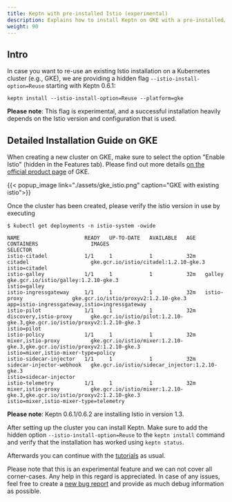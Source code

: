 ```yaml
---
title: Keptn with pre-installed Istio (experimental)
description: Explains how to install Keptn on GKE with a pre-installed/managed Istio installation.
weight: 90
---
```


## Intro

In case you want to re-use an existing Istio installation on a Kubernetes cluster (e.g., GKE), we are providing a hidden  flag `--istio-install-option=Reuse` starting with Keptn 0.6.1:

```console
keptn install --istio-install-option=Reuse --platform=gke
```

**Please note**: This flag is experimental, and a successful installation heavily depends on the Istio version and 
 configuration that is used.

## Detailed Installation Guide on GKE

When creating a new cluster on GKE, make sure to select the option "Enable Istio" (hidden in the Features tab). Please
 find out more details [on the official product page](https://cloud.google.com/istio/docs/istio-on-gke/installing) of GKE.

  {{< popup_image
  link="./assets/gke_istio.png"
  caption="GKE with existing istio">}}

Once the cluster has been created, please verify the istio version in use by executing

```console
$ kubectl get deployments -n istio-system -owide

NAME                     READY   UP-TO-DATE   AVAILABLE   AGE   CONTAINERS                 IMAGES                                                                                                         SELECTOR
istio-citadel            1/1     1            1           32m   citadel                    gke.gcr.io/istio/citadel:1.2.10-gke.3                                                                          istio=citadel
istio-galley             1/1     1            1           32m   galley                     gke.gcr.io/istio/galley:1.2.10-gke.3                                                                           istio=galley
istio-ingressgateway     1/1     1            1           32m   istio-proxy                gke.gcr.io/istio/proxyv2:1.2.10-gke.3                                                                          app=istio-ingressgateway,istio=ingressgateway
istio-pilot              1/1     1            1           32m   discovery,istio-proxy      gke.gcr.io/istio/pilot:1.2.10-gke.3,gke.gcr.io/istio/proxyv2:1.2.10-gke.3                                      istio=pilot
istio-policy             1/1     1            1           32m   mixer,istio-proxy          gke.gcr.io/istio/mixer:1.2.10-gke.3,gke.gcr.io/istio/proxyv2:1.2.10-gke.3                                      istio=mixer,istio-mixer-type=policy
istio-sidecar-injector   1/1     1            1           32m   sidecar-injector-webhook   gke.gcr.io/istio/sidecar_injector:1.2.10-gke.3                                                                 istio=sidecar-injector
istio-telemetry          1/1     1            1           32m   mixer,istio-proxy          gke.gcr.io/istio/mixer:1.2.10-gke.3,gke.gcr.io/istio/proxyv2:1.2.10-gke.3                                      istio=mixer,istio-mixer-type=telemetry
```

**Please note**: Keptn 0.6.1/0.6.2 are installing Istio in version 1.3.

After setting up the cluster you can install Keptn. Make sure to add the hidden option `--istio-install-option=Reuse` 
 to the `keptn install` command and verify that the installation has worked using `keptn status`.

Afterwards you can continue with the [tutorials](../../usecases/) as usual.

Please note that this is an experimental feature and we can not cover all corner-cases. Any help in this regard is appreciated.
In case of any issues, feel free to create a [new bug report](https://github.com/keptn/keptn/issues/new?assignees=&labels=bug&template=bug_report.md&title=)
and provide as much debug information as possible.

